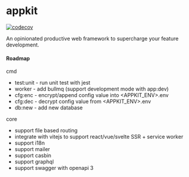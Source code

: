 # appkit

[![codecov](https://codecov.io/gh/appist/appkit/branch/main/graph/badge.svg?token=VD7K1YEwf9)](https://codecov.io/gh/appist/appkit)

An opinionated productive web framework to supercharge your feature development.

#### Roadmap

cmd

- test:unit - run unit test with jest
- worker - add bullmq (support development mode with app:dev)
- cfg:enc - encrypt/append config value into <APPKIT_ENV>.env
- cfg:dec - decrypt config value from <APPKIT_ENV>.env
- db:new - add new database

core

- support file based routing
- integrate with vitejs to support react/vue/svelte SSR + service worker
- support i18n
- support mailer
- support casbin
- support graphql
- support swagger with openapi 3
